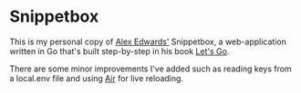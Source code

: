 # Snippetbox

This is my personal copy of [Alex Edwards'](https://github.com/alexedwards/) Snippetbox, a web-application written in Go that's built step-by-step in his book [Let's Go](https://lets-go.alexedwards.net).

There are some minor improvements I've added such as reading keys from a local.env file and using [Air](https://github.com/air-verse/air) for live reloading.
